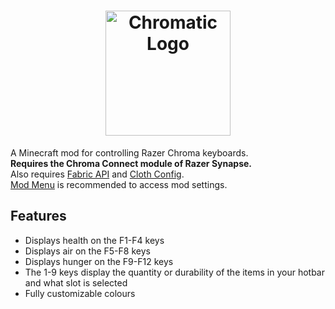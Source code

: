 <h1 align="center">
  <img height="200px" alt="Chromatic Logo" src="https://user-images.githubusercontent.com/30369708/162598133-45815996-bf83-499a-a1ef-904a0738b4ff.png">
</h1>

A Minecraft mod for controlling Razer Chroma keyboards.  
**Requires the Chroma Connect module of Razer Synapse.**  
Also requires [Fabric API](https://github.com/FabricMC/fabric)
and [Cloth Config](https://github.com/shedaniel/cloth-config).  
[Mod Menu](https://github.com/TerraformersMC/ModMenu) is recommended to access mod settings.

## Features
- Displays health on the F1-F4 keys
- Displays air on the F5-F8 keys
- Displays hunger on the F9-F12 keys
- The 1-9 keys display the quantity or durability of the items in your hotbar and what slot is selected
- Fully customizable colours
